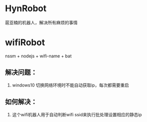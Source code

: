 # HynRobot
扈亚楠的机器人，解决所有麻烦的事情

# wifiRobot
nssm + nodejs + wifi-name + bat
## 解决问题：
1. windows10 切换网络环境时不能自动获取ip，每次都需要重启
## 如何解决：
1. 这个wifi机器人用于自动判断wifi ssid来执行批处理设置相应的静态ip
